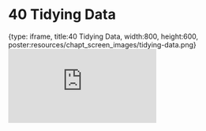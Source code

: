 # 40 Tidying Data
 
{type: iframe, title:40 Tidying Data, width:800, height:600, poster:resources/chapt_screen_images/tidying-data.png}
![](https://datatrail-jhu.github.io/DataTrail_ReOrg/no_toc/tidying-data.html)
 

 
